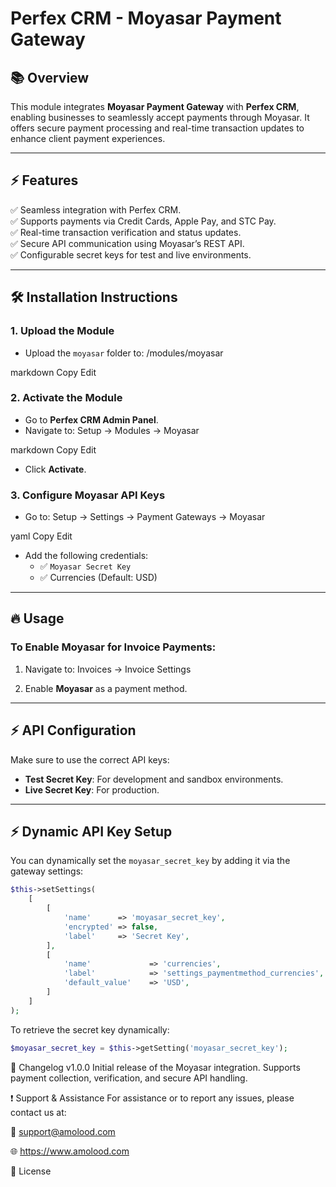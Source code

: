 # Perfex CRM - Moyasar Payment Gateway

## 📚 Overview

This module integrates **Moyasar Payment Gateway** with **Perfex CRM**, enabling businesses to seamlessly accept payments through Moyasar. It offers secure payment processing and real-time transaction updates to enhance client payment experiences.

---

## ⚡️ Features

✅ Seamless integration with Perfex CRM.  
✅ Supports payments via Credit Cards, Apple Pay, and STC Pay.  
✅ Real-time transaction verification and status updates.  
✅ Secure API communication using Moyasar’s REST API.  
✅ Configurable secret keys for test and live environments.  

---

## 🛠️ Installation Instructions

### 1. Upload the Module
- Upload the `moyasar` folder to:
/modules/moyasar

markdown
Copy
Edit

### 2. Activate the Module
- Go to **Perfex CRM Admin Panel**.
- Navigate to:
Setup -> Modules -> Moyasar

markdown
Copy
Edit
- Click **Activate**.

### 3. Configure Moyasar API Keys
- Go to:
Setup -> Settings -> Payment Gateways -> Moyasar

yaml
Copy
Edit
- Add the following credentials:
    - ✅ `Moyasar Secret Key`
    - ✅ Currencies (Default: USD)

---

## 🔥 Usage

### To Enable Moyasar for Invoice Payments:
1. Navigate to:
Invoices -> Invoice Settings

2. Enable **Moyasar** as a payment method.

---

## ⚡️ API Configuration

Make sure to use the correct API keys:

- **Test Secret Key**: For development and sandbox environments.
- **Live Secret Key**: For production.

---

## ⚡️ Dynamic API Key Setup

You can dynamically set the `moyasar_secret_key` by adding it via the gateway settings:
```php
$this->setSettings(
    [
        [
            'name'      => 'moyasar_secret_key',
            'encrypted' => false,
            'label'     => 'Secret Key',
        ],
        [
            'name'             => 'currencies',
            'label'            => 'settings_paymentmethod_currencies',
            'default_value'    => 'USD',
        ]
    ]
);
```

To retrieve the secret key dynamically:

```php
$moyasar_secret_key = $this->getSetting('moyasar_secret_key');
```

📄 Changelog
v1.0.0
Initial release of the Moyasar integration.
Supports payment collection, verification, and secure API handling.

❗️ Support & Assistance
For assistance or to report any issues, please contact us at:

📧 support@amolood.com

🌐 https://www.amolood.com

📜 License
